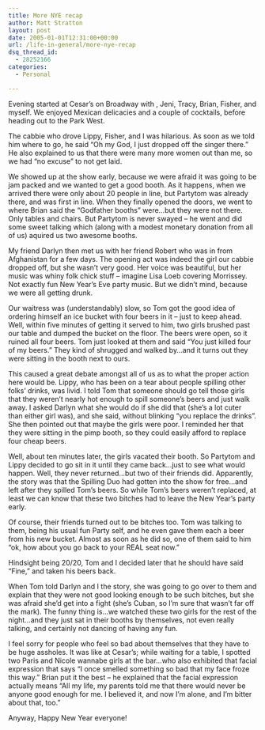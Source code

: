 ```yaml
---
title: More NYE recap
author: Matt Stratton
layout: post
date: 2005-01-01T12:31:00+00:00
url: /life-in-general/more-nye-recap
dsq_thread_id:
  - 28252166
categories:
  - Personal

---
```

Evening started at Cesar&#8217;s on Broadway with , Jeni, Tracy, Brian, Fisher, and myself. We enjoyed Mexican delicacies and a couple of cocktails, before heading out to the Park West.

The cabbie who drove Lippy, Fisher, and I was hilarious. As soon as we told him where to go, he said &#8220;Oh my God, I just dropped off the singer there.&#8221; He also explained to us that there were many more women out than me, so we had &#8220;no excuse&#8221; to not get laid.

We showed up at the show early, because we were afraid it was going to be jam packed and we wanted to get a good booth. As it happens, when we arrived there were only about 20 people in line, but Partytom was already there, and was first in line. When they finally opened the doors, we went to where Brian said the &#8220;Godfather booths&#8221; were&#8230;but they were not there. Only tables and chairs. But Partytom is never swayed &#8211; he went and did some sweet talking which (along with a modest monetary donation from all of us) aquired us two awesome booths.

My friend Darlyn then met us with her friend Robert who was in from Afghanistan for a few days. The opening act was indeed the girl our cabbie dropped off, but she wasn&#8217;t very good. Her voice was beautiful, but her music was whiny folk chick stuff &#8211; imagine Lisa Loeb covering Morrissey. Not exactly fun New Year&#8217;s Eve party music. But we didn&#8217;t mind, because we were all getting drunk.

Our waitress was (understandably) slow, so Tom got the good idea of ordering himself an ice bucket with four beers in it &#8211; just to keep ahead. Well, within five minutes of getting it served to him, two girls brushed past our table and dumped the bucket on the floor. The beers were open, so it ruined all four beers. Tom just looked at them and said &#8220;You just killed four of my beers.&#8221; They kind of shrugged and walked by&#8230;and it turns out they were sitting in the booth next to ours.

This caused a great debate amongst all of us as to what the proper action here would be. Lippy, who has been on a tear about people spilling other folks&#8217; drinks, was livid. I told Tom that someone should go tell those girls that they weren&#8217;t nearly hot enough to spill someone&#8217;s beers and just walk away. I asked Darlyn what she would do if she did that (she&#8217;s a lot cuter than either girl was), and she said, without blinking &#8220;you replace the drinks&#8221;. She then pointed out that maybe the girls were poor. I reminded her that they were sitting in the pimp booth, so they could easily afford to replace four cheap beers.

Well, about ten minutes later, the girls vacated their booth. So Partytom and Lippy decided to go sit in it until they came back&#8230;just to see what would happen. Well, they never returned&#8230;but two of their friends did. Apparently, the story was that the Spilling Duo had gotten into the show for free&#8230;and left after they spilled Tom&#8217;s beers. So while Tom&#8217;s beers weren&#8217;t replaced, at least we can know that these two bitches had to leave the New Year&#8217;s party early.

Of course, their friends turned out to be bitches too. Tom was talking to them, being his usual fun Party self, and he even gave them each a beer from his new bucket. Almost as soon as he did so, one of them said to him &#8220;ok, how about you go back to your REAL seat now.&#8221;

Hindsight being 20/20, Tom and I decided later that he should have said &#8220;Fine,&#8221; and taken his beers back.

When Tom told Darlyn and I the story, she was going to go over to them and explain that they were not good looking enough to be such bitches, but she was afraid she&#8217;d get into a fight (she&#8217;s Cuban, so I&#8217;m sure that wasn&#8217;t far off the mark). The funny thing is&#8230;we watched these two girls for the rest of the night&#8230;and they just sat in their booths by themselves, not even really talking, and certainly not dancing of having any fun.

I feel sorry for people who feel so bad about themselves that they have to be huge assholes. It was like at Cesar&#8217;s; while waiting for a table, I spotted two Paris and Nicole wannabe girls at the bar&#8230;who also exhibited that facial expression that says &#8220;I once smelled something so bad that my face froze this way.&#8221; Brian put it the best &#8211; he explained that the facial expression actually means &#8220;All my life, my parents told me that there would never be anyone good enough for me. I believed it, and now I&#8217;m alone, and I&#8217;m bitter about that, too.&#8221;

Anyway, Happy New Year everyone!